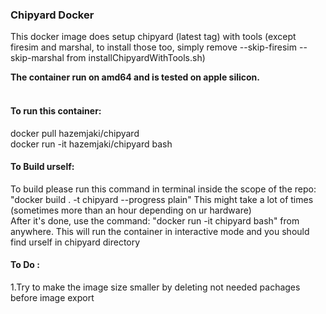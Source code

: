 <h3>Chipyard Docker</h3>
<p>This docker image does setup chipyard (latest tag) with tools (except firesim and marshal, to install those too, simply remove --skip-firesim --skip-marshal from installChipyardWithTools.sh)</p>
<p><strong>The container run on amd64 and is tested on apple silicon.</strong></p>
<h4><br />To run this container:</h4>
<p>docker pull hazemjaki/chipyard<br />docker run -it hazemjaki/chipyard bash</p>
<h4>To Build urself:</h4>
<p>To build please run this command in terminal inside the scope of the repo: "docker build . -t chipyard --progress plain" This might take a lot of times (sometimes more than an hour depending on ur hardware)<br />After it's done, use the command: "docker run -it chipyard bash" from anywhere. This will run the container in interactive mode and you should find urself in chipyard directory</p>
<h4>To Do :</h4>
<p>1.Try to make the image size smaller by deleting not needed pachages before image export</p>
